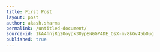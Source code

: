 ```yaml
---
title: First Post
layout: post
author: akash.sharma
permalink: /untitled-document/
source-id: 1kA4hnjRq2Ooypk3OypENGGP4DE_OsX-mv8kGv45bOug
published: true
---
```

